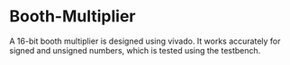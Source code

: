 # Booth-Multiplier
A 16-bit booth multiplier is designed using vivado.
It works accurately for signed and unsigned numbers, which is tested using the testbench.
